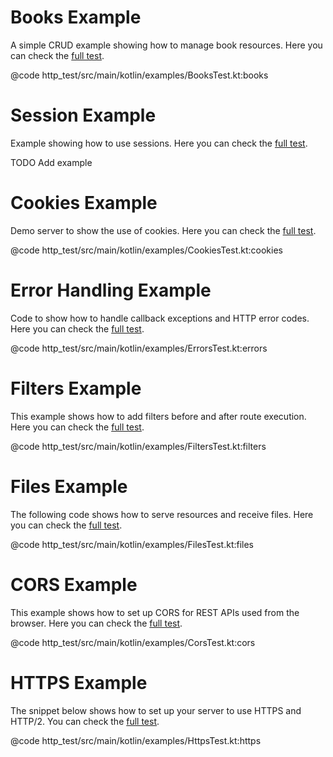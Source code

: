 
# Books Example
A simple CRUD example showing how to manage book resources. Here you can check the
[full test](https://github.com/hexagonkt/hexagon/blob/master/http_server/src/test/kotlin/examples/BooksTest.kt).

@code http_test/src/main/kotlin/examples/BooksTest.kt:books

# Session Example
Example showing how to use sessions. Here you can check the
[full test](https://github.com/hexagonkt/hexagon/blob/master/http_server/src/test/kotlin/examples/SessionTest.kt).

TODO Add example

# Cookies Example
Demo server to show the use of cookies. Here you can check the
[full test](https://github.com/hexagonkt/hexagon/blob/master/http_server/src/test/kotlin/examples/CookiesTest.kt).

@code http_test/src/main/kotlin/examples/CookiesTest.kt:cookies

# Error Handling Example
Code to show how to handle callback exceptions and HTTP error codes. Here you can check the
[full test](https://github.com/hexagonkt/hexagon/blob/master/http_server/src/test/kotlin/examples/ErrorsTest.kt).

@code http_test/src/main/kotlin/examples/ErrorsTest.kt:errors

# Filters Example
This example shows how to add filters before and after route execution. Here you can check the
[full test](https://github.com/hexagonkt/hexagon/blob/master/http_server/src/test/kotlin/examples/FiltersTest.kt).

@code http_test/src/main/kotlin/examples/FiltersTest.kt:filters

# Files Example
The following code shows how to serve resources and receive files. Here you can check the
[full test](https://github.com/hexagonkt/hexagon/blob/master/http_server/src/test/kotlin/examples/FilesTest.kt).

@code http_test/src/main/kotlin/examples/FilesTest.kt:files

# CORS Example
This example shows how to set up CORS for REST APIs used from the browser. Here you can check the
[full test](https://github.com/hexagonkt/hexagon/blob/master/http_server/src/test/kotlin/examples/CorsTest.kt).

@code http_test/src/main/kotlin/examples/CorsTest.kt:cors

# HTTPS Example
The snippet below shows how to set up your server to use HTTPS and HTTP/2. You can check the
[full test](https://github.com/hexagonkt/hexagon/blob/master/http_server/src/test/kotlin/examples/HttpsTest.kt).

@code http_test/src/main/kotlin/examples/HttpsTest.kt:https
